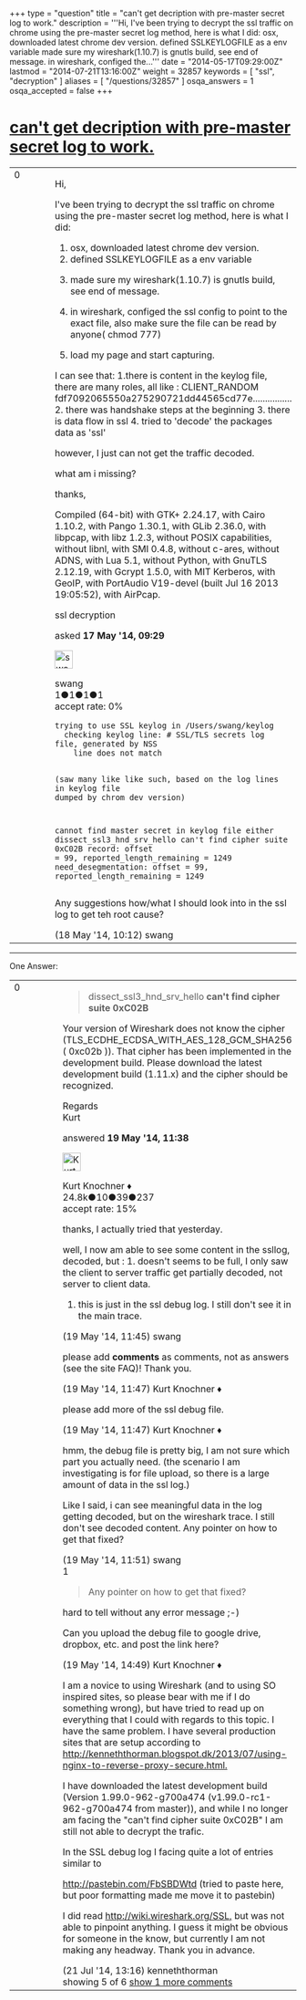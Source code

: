 +++
type = "question"
title = "can&#x27;t get decription with pre-master secret log to work."
description = '''Hi, I&#x27;ve been trying to decrypt the ssl traffic on chrome using the pre-master secret log method, here is what I did:  osx, downloaded latest chrome dev version.  defined SSLKEYLOGFILE as a env variable  made sure my wireshark(1.10.7) is gnutls build, see end of message.   in wireshark, configed the...'''
date = "2014-05-17T09:29:00Z"
lastmod = "2014-07-21T13:16:00Z"
weight = 32857
keywords = [ "ssl", "decryption" ]
aliases = [ "/questions/32857" ]
osqa_answers = 1
osqa_accepted = false
+++

<div class="headNormal">

# [can't get decription with pre-master secret log to work.](/questions/32857/cant-get-decription-with-pre-master-secret-log-to-work)

</div>

<div id="main-body">

<div id="askform">

<table id="question-table" style="width:100%;"><colgroup><col style="width: 50%" /><col style="width: 50%" /></colgroup><tbody><tr class="odd"><td style="width: 30px; vertical-align: top"><div class="vote-buttons"><span id="post-32857-upvote" class="ajax-command post-vote up" rel="nofollow" title="I like this post (click again to cancel)"> </span><div id="post-32857-score" class="post-score" title="current number of votes">0</div><span id="post-32857-downvote" class="ajax-command post-vote down" rel="nofollow" title="I dont like this post (click again to cancel)"> </span> <span id="favorite-mark" class="ajax-command favorite-mark" rel="nofollow" title="mark/unmark this question as favorite (click again to cancel)"> </span><div id="favorite-count" class="favorite-count"></div></div></td><td><div id="item-right"><div class="question-body"><p>Hi,</p><p>I've been trying to decrypt the ssl traffic on chrome using the pre-master secret log method, here is what I did:</p><ol><li>osx, downloaded latest chrome dev version.</li><li>defined SSLKEYLOGFILE as a env variable</li><li><p>made sure my wireshark(1.10.7) is gnutls build, see end of message.</p></li><li><p>in wireshark, configed the ssl config to point to the exact file, also make sure the file can be read by anyone( chmod 777)</p></li><li>load my page and start capturing.</li></ol><p>I can see that: 1.there is content in the keylog file, there are many roles, all like : CLIENT_RANDOM fdf7092065550a275290721dd44565cd77e................ 2. there was handshake steps at the beginning 3. there is data flow in ssl 4. tried to 'decode' the packages data as 'ssl'</p><p>however, I just can not get the traffic decoded.</p><p>what am i missing?</p><p>thanks,</p><p>Compiled (64-bit) with GTK+ 2.24.17, with Cairo 1.10.2, with Pango 1.30.1, with GLib 2.36.0, with libpcap, with libz 1.2.3, without POSIX capabilities, without libnl, with SMI 0.4.8, without c-ares, without ADNS, with Lua 5.1, without Python, with GnuTLS 2.12.19, with Gcrypt 1.5.0, with MIT Kerberos, with GeoIP, with PortAudio V19-devel (built Jul 16 2013 19:05:52), with AirPcap.</p></div><div id="question-tags" class="tags-container tags"><span class="post-tag tag-link-ssl" rel="tag" title="see questions tagged &#39;ssl&#39;">ssl</span> <span class="post-tag tag-link-decryption" rel="tag" title="see questions tagged &#39;decryption&#39;">decryption</span></div><div id="question-controls" class="post-controls"></div><div class="post-update-info-container"><div class="post-update-info post-update-info-user"><p>asked <strong>17 May '14, 09:29</strong></p><img src="https://secure.gravatar.com/avatar/2ed18efacfdb88e1ac06762feae6a5fa?s=32&amp;d=identicon&amp;r=g" class="gravatar" width="32" height="32" alt="swang&#39;s gravatar image" /><p><span>swang</span><br />
<span class="score" title="1 reputation points">1</span><span title="1 badges"><span class="badge1">●</span><span class="badgecount">1</span></span><span title="1 badges"><span class="silver">●</span><span class="badgecount">1</span></span><span title="1 badges"><span class="bronze">●</span><span class="badgecount">1</span></span><br />
<span class="accept_rate" title="Rate of the user&#39;s accepted answers">accept rate:</span> <span title="swang has no accepted answers">0%</span></p></div></div><div id="comments-container-32857" class="comments-container"><span id="32870"></span><div id="comment-32870" class="comment"><div id="post-32870-score" class="comment-score"></div><div class="comment-text"><pre><code>trying to use SSL keylog in /Users/swang/keylog
  checking keylog line: # SSL/TLS secrets log file, generated by NSS
    line does not match

(saw many like like such, based on the log lines in keylog file dumped by chrom dev version)

 cannot find master secret in keylog file either
dissect_ssl3_hnd_srv_hello can&#39;t find cipher suite 0xC02B
  record: offset = 99, reported_length_remaining = 1249
  need_desegmentation: offset = 99, reported_length_remaining = 1249
</code></pre><p>Any suggestions how/what I should look into in the ssl log to get teh root cause?</p></div><div id="comment-32870-info" class="comment-info"><span class="comment-age">(18 May '14, 10:12)</span> <span class="comment-user userinfo">swang</span></div></div></div><div id="comment-tools-32857" class="comment-tools"></div><div class="clear"></div><div id="comment-32857-form-container" class="comment-form-container"></div><div class="clear"></div></div></td></tr></tbody></table>

------------------------------------------------------------------------

<div class="tabBar">

<span id="sort-top"></span>

<div class="headQuestions">

One Answer:

</div>

</div>

<span id="32911"></span>

<div id="answer-container-32911" class="answer">

<table style="width:100%;"><colgroup><col style="width: 50%" /><col style="width: 50%" /></colgroup><tbody><tr class="odd"><td style="width: 30px; vertical-align: top"><div class="vote-buttons"><span id="post-32911-upvote" class="ajax-command post-vote up" rel="nofollow" title="I like this post (click again to cancel)"> </span><div id="post-32911-score" class="post-score" title="current number of votes">0</div><span id="post-32911-downvote" class="ajax-command post-vote down" rel="nofollow" title="I dont like this post (click again to cancel)"> </span></div></td><td><div class="item-right"><div class="answer-body"><blockquote><p>dissect_ssl3_hnd_srv_hello <strong>can't find cipher suite 0xC02B</strong></p></blockquote><p>Your version of Wireshark does not know the cipher (TLS_ECDHE_ECDSA_WITH_AES_128_GCM_SHA256 ( 0xc02b )). That cipher has been implemented in the development build. Please download the latest development build (1.11.x) and the cipher should be recognized.</p><p>Regards<br />
Kurt</p></div><div class="answer-controls post-controls"></div><div class="post-update-info-container"><div class="post-update-info post-update-info-user"><p>answered <strong>19 May '14, 11:38</strong></p><img src="https://secure.gravatar.com/avatar/23b7bf5b13bc2c98b2e8aa9869ca5d75?s=32&amp;d=identicon&amp;r=g" class="gravatar" width="32" height="32" alt="Kurt%20Knochner&#39;s gravatar image" /><p><span>Kurt Knochner ♦</span><br />
<span class="score" title="24767 reputation points"><span>24.8k</span></span><span title="10 badges"><span class="badge1">●</span><span class="badgecount">10</span></span><span title="39 badges"><span class="silver">●</span><span class="badgecount">39</span></span><span title="237 badges"><span class="bronze">●</span><span class="badgecount">237</span></span><br />
<span class="accept_rate" title="Rate of the user&#39;s accepted answers">accept rate:</span> <span title="Kurt Knochner has 344 accepted answers">15%</span> </br></p></div></div><div id="comments-container-32911" class="comments-container"><span id="32913"></span><div id="comment-32913" class="comment"><div id="post-32913-score" class="comment-score"></div><div class="comment-text"><p>thanks, I actually tried that yesterday.</p><p>well, I now am able to see some content in the ssllog, decoded, but : 1. doesn't seems to be full, I only saw the client to server traffic get partially decoded, not server to client data.</p><ol><li>this is just in the ssl debug log. I still don't see it in the main trace.</li></ol></div><div id="comment-32913-info" class="comment-info"><span class="comment-age">(19 May '14, 11:45)</span> <span class="comment-user userinfo">swang</span></div></div><span id="32915"></span><div id="comment-32915" class="comment"><div id="post-32915-score" class="comment-score"></div><div class="comment-text"><p>please add <strong>comments</strong> as comments, not as answers (see the site FAQ)! Thank you.</p></div><div id="comment-32915-info" class="comment-info"><span class="comment-age">(19 May '14, 11:47)</span> <span class="comment-user userinfo">Kurt Knochner ♦</span></div></div><span id="32916"></span><div id="comment-32916" class="comment"><div id="post-32916-score" class="comment-score"></div><div class="comment-text"><p>please add more of the ssl debug file.</p></div><div id="comment-32916-info" class="comment-info"><span class="comment-age">(19 May '14, 11:47)</span> <span class="comment-user userinfo">Kurt Knochner ♦</span></div></div><span id="32917"></span><div id="comment-32917" class="comment"><div id="post-32917-score" class="comment-score"></div><div class="comment-text"><p>hmm, the debug file is pretty big, I am not sure which part you actually need. (the scenario I am investigating is for file upload, so there is a large amount of data in the ssl log.)</p><p>Like I said, i can see meaningful data in the log getting decoded, but on the wireshark trace. I still don't see decoded content. Any pointer on how to get that fixed?</p></div><div id="comment-32917-info" class="comment-info"><span class="comment-age">(19 May '14, 11:51)</span> <span class="comment-user userinfo">swang</span></div></div><span id="32920"></span><div id="comment-32920" class="comment"><div id="post-32920-score" class="comment-score">1</div><div class="comment-text"><blockquote><p>Any pointer on how to get that fixed?</p></blockquote><p>hard to tell without any error message ;-)</p><p>Can you upload the debug file to google drive, dropbox, etc. and post the link here?</p></div><div id="comment-32920-info" class="comment-info"><span class="comment-age">(19 May '14, 14:49)</span> <span class="comment-user userinfo">Kurt Knochner ♦</span></div></div><span id="34805"></span><div id="comment-34805" class="comment not_top_scorer"><div id="post-34805-score" class="comment-score"></div><div class="comment-text"><p>I am a novice to using Wireshark (and to using SO inspired sites, so please bear with me if I do something wrong), but have tried to read up on everything that I could with regards to this topic. I have the same problem. I have several production sites that are setup according to <a href="http://kenneththorman.blogspot.dk/2013/07/using-nginx-to-reverse-proxy-secure.html.">http://kenneththorman.blogspot.dk/2013/07/using-nginx-to-reverse-proxy-secure.html.</a></p><p>I have downloaded the latest development build (Version 1.99.0-962-g700a474 (v1.99.0-rc1-962-g700a474 from master)), and while I no longer am facing the "can't find cipher suite 0xC02B" I am still not able to decrypt the trafic.</p><p>In the SSL debug log I facing quite a lot of entries similar to</p><p><a href="http://pastebin.com/FbSBDWtd">http://pastebin.com/FbSBDWtd</a> (tried to paste here, but poor formatting made me move it to pastebin)</p><p>I did read <a href="http://wiki.wireshark.org/SSL,">http://wiki.wireshark.org/SSL,</a> but was not able to pinpoint anything. I guess it might be obvious for someone in the know, but currently I am not making any headway. Thank you in advance.</p></div><div id="comment-34805-info" class="comment-info"><span class="comment-age">(21 Jul '14, 13:16)</span> <span class="comment-user userinfo">kenneththorman</span></div></div></div><div id="comment-tools-32911" class="comment-tools"><span class="comments-showing"> showing 5 of 6 </span> <a href="#" class="show-all-comments-link">show 1 more comments</a></div><div class="clear"></div><div id="comment-32911-form-container" class="comment-form-container"></div><div class="clear"></div></div></td></tr></tbody></table>

</div>

<div class="paginator-container-left">

</div>

</div>

</div>


